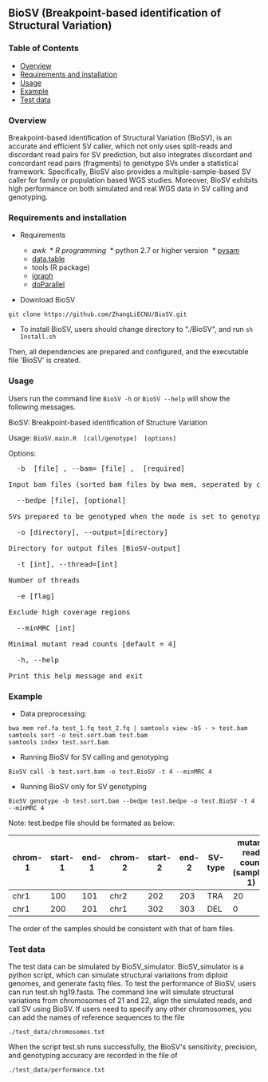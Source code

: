 ## BioSV (Breakpoint-based identification of Structural Variation)

### Table of Contents
* [Overview](#overv)
* [Requirements and installation](#req)
* [Usage](#use)
* [Example](#exm)
* [Test data](#tes)


### <a name="overv"></a>Overview

Breakpoint-based identification of Structural Variation (BioSV), is an accurate and efficient SV caller, which not only uses split-reads and discordant read pairs for SV prediction, but also integrates discordant and concordant read pairs (fragments) to genotype SVs under a statistical framework. Specifically, BioSV also provides a multiple-sample-based SV caller for family or population based WGS studies. Moreover, BioSV exhibits high performance on both simulated and real WGS data in SV calling and genotyping.

### <a name="req"></a>Requirements and installation
- Requirements
  
  * *awk*
  * *R programming*
  * python 2.7 or higher version
  * [pysam](https://github.com/pysam-developers/pysam)
  * [data.table](https://cran.r-project.org/web/packages/data.table/)
  * tools (R package)
  * [igraph](https://github.com/igraph/igraph)
  * [doParallel](https://cran.r-project.org/web/packages/doParallel/index.html)

- Download BioSV

`git clone https://github.com/ZhangLiECNU/BioSV.git`

- To install BioSV, users should change directory to "./BioSV", and run 
`sh Install.sh`

Then, all dependencies are prepared and configured, and the executable file 'BioSV' is created.

### <a name="use"></a>Usage 

  Users run the command line `BioSV -h` or `BioSV --help` will show the following messages.
  
  BioSV: Breakpoint-based identification of Structure Variation
            
  Usage: 
`BioSV.main.R  [call/genotype]  [options]`
 
Options:
<pre>
  -b  [file] , --bam= [file] ,  [required]
        
Input bam files (sorted bam files by bwa mem, seperated by comma)
        
  --bedpe [file], [optional]
        
SVs prepared to be genotyped when the mode is set to genotype
        
  -o [directory], --output=[directory]

Directory for output files [BioSV-output]
        
  -t [int], --thread=[int]

Number of threads
        
  -e [flag]

Exclude high coverage regions
        
  --minMRC [int]

Minimal mutant read counts [default = 4]
        
  -h, --help

Print this help message and exit
</pre>

### <a name="exm"></a>Example

- Data preprocessing:
 ```
 bwa mem ref.fa test_1.fq test_2.fq | samtools view -bS - > test.bam
 samtools sort -o test.sort.bam test.bam
 samtools index test.sort.bam
 ```

- Running BioSV for SV calling and genotyping
 ```
 BioSV call -b test.sort.bam -o test.BioSV -t 4 --minMRC 4 
 ```

- Running BioSV only for SV genotyping
 ```
 BioSV genotype -b test.sort.bam --bedpe test.bedpe -o test.BioSV -t 4 --minMRC 4 
 ```

Note: test.bedpe file should be formated as below:

chrom-1 | start-1 | end-1 | chrom-2 | start-2 | end-2 | SV-type | mutant read count (sample-1) | mutant read count (sample-2) | ... | mutant read count (sample-n)
----------- | ---------- | ---------- | ---------- | ---------- | ---------- | ---------- | ---------- | ---------- | --------------- | ---------
chr1 |	100	| 101 | chr2 | 202 | 203 | TRA | 20 | 10 |  ...	| 0
chr1 |	200 | 201 | chr1 | 302 | 303 | DEL | 0 | 10 | ... | 20

The order of the samples should be consistent with that of bam files. 

### <a name="tes"></a>Test data

The test data can be simulated by BioSV_simulator. BioSV_simulator is a python script, which can simulate structural variations from diploid genomes, and generate fastq files.
To test the performance of BioSV, users can run test.sh hg19.fasta. The command line will simulate structural variations from chromosomes of 21 and 22, align the simulated reads, and call SV using BioSV. 
If users need to specify any other chromosomes, you can add the names of reference sequences to the file 

`./test_data/chromosomes.txt`

When the script test.sh runs successfully, the BioSV's sensitivity, precision, and genotyping accuracy are recorded in the file of 

`./test_data/performance.txt`



